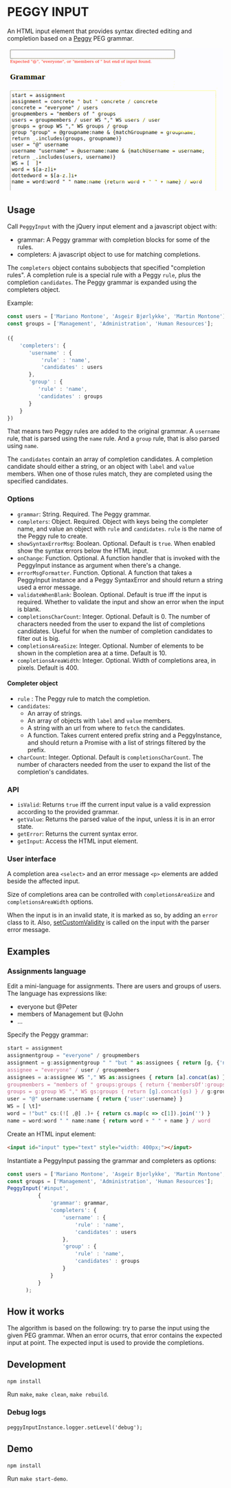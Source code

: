 # PEGGY INPUT

An HTML input element that provides syntax directed editing and completion based on a [Peggy](https://peggyjs.org/) PEG grammar.

![PeggyInput](docs/peggy-input.gif)

## Usage

Call `PeggyInput` with the jQuery input element and a javascript object with:

- grammar: A Peggy grammar with completion blocks for some of the rules.
- completers: A javascript object to use for matching completions.

The `completers` object contains subobjects that specified "completion rules".
A completion rule is a special rule with a Peggy `rule`, plus the completion `candidates`.
The Peggy grammar is expanded using the completers object.

Example:

```javascript
const users = ['Mariano Montone', 'Asgeir Bjørlykke', 'Martin Montone'];
const groups = ['Management', 'Administration', 'Human Resources'];

({
    'completers': {
       'username' : {
           'rule' : 'name',
           'candidates' : users
       },
       'group' : {
          'rule' : 'name',
          'candidates' : groups
       }
    }
})
```

That means two Peggy rules are added to the original grammar.
A `username` rule, that is parsed using the `name` rule.
And a `group` rule, that is also parsed using `name`.

The `candidates` contain an array of completion candidates.
A completion candidate should either a string, or an object with `label` and `value` members.
When one of those rules match, they are completed using the specified candidates.

### Options

- `grammar`: String. Required. The Peggy grammar.
- `completers`: Object. Required. Object with keys being the completer name, and value an object with `rule` and `candidates`. `rule` is the name of the Peggy rule to create.
- `showSyntaxErrorMsg`: Boolean. Optional. Default is `true`. When enabled show the syntax errors below the HTML input.
- `onChange`: Function. Optional. A function handler that is invoked with the PeggyInput instance as argument when there's a change.
- `errorMsgFormatter`. Function. Optional. A function that takes a PeggyInput instance and a Peggy SyntaxError and should return a string used a error message.
- `validateWhenBlank`: Boolean. Optional. Default is true iff the input is required. Whether to validate the input and show an error when the input is blank.
- `completionsCharCount`: Integer. Optional. Default is 0. The number of characters needed from the user to expand the list of completions candidates. Useful for when the number of completion candidates to filter out is big.
- `completionsAreaSize`: Integer. Optional. Number of elements to be shown in the completion area at a time. Default is 10. 
- `completionsAreaWidth`: Integer. Optional. Width of completions area, in pixels. Default is 400.

#### Completer object

- `rule` : The Peggy rule to match the completion.
- `candidates`: 
   * An array of strings.
   * An array of objects with `label` and `value` members.
   * A string with an url from where to `fetch` the candidates.
   * A function. Takes current entered prefix string and a PeggyInstance, and should return a Promise with a list of strings filtered by the prefix.
- `charCount`: Integer. Optional. Default is `completionsCharCount`. The number of characters needed from the user to expand the list of the completion's candidates.

### API

- `isValid`: Returns `true` iff the current input value is a valid expression according to the provided grammar.
- `getValue`: Returns the parsed value of the input, unless it is in an error state.
- `getError`: Returns the current syntax error.
- `getInput`: Access the HTML input element.

### User interface

A completion area `<select>` and an error message `<p>` elements are added beside the affected input.

Size of completions area can be controlled with `completionsAreaSize` and `completionsAreaWidth` options.

When the input is in an invalid state, it is marked as so, by adding an `error` class to it. Also, [setCustomValidity](https://developer.mozilla.org/en-US/docs/Web/API/HTMLObjectElement/setCustomValidity) is called on the input with the parser error message.

## Examples

### Assignments language

Edit a mini-language for assignments. There are users and groups of users.
The language has expressions like:
- everyone but @Peter
- members of Management but @John
- ...

Specify the Peggy grammar:

```javascript
start = assignment
assignmentgroup = "everyone" / groupmembers
assignment = g:assignmentgroup " " "but " as:assignees { return [g, {'not': as}] } / assignees
assignee = "everyone" / user / groupmembers
assignees = a:assignee WS "," WS as:assignees { return [a].concat(as) } / a:assignee { return [a] }
groupmembers = "members of " groups:groups { return {'membersOf':groups} }
groups = g:group WS "," WS gs:groups { return [g].concat(gs) } / g:group { return [g] }
user = "@" username:username { return {'user':username} }
WS = [ \t]*
word = !"but" cs:(![ ,@] .)+ { return cs.map(c => c[1]).join('') }
name = word:word " " name:name { return word + " " + name } / word
```

Create an HTML input element:

```html
<input id="input" type="text" style="width: 400px;"></input>
```

Instantiate a PeggyInput passing the grammar and completers as options:

```javascript
const users = ['Mariano Montone', 'Asgeir Bjorlykke', 'Martin Montone', 'Fernando Berretti'];
const groups = ['Management', 'Administration', 'Human Resources'];
PeggyInput('#input',
          {
              'grammar': grammar,
              'completers': {
                  'username' : {
                      'rule' : 'name',
                      'candidates' : users
                  },
                  'group' : {
                      'rule' : 'name',
                      'candidates' : groups
                  }
              }
          }
      );
```

## How it works

The algorithm is based on the following: try to parse the input using the given PEG grammar. When an error ocurrs, that error contains the expected input at point. The expected input is used to provide the completions.

## Development

`npm install`

Run `make`, `make clean`, `make rebuild`.

### Debug logs

`peggyInputInstance.logger.setLevel('debug');`

## Demo

`npm install`

Run `make start-demo`.
